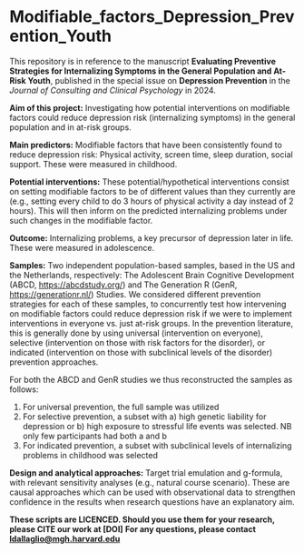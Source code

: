 # Modifiable_factors_Depression_Prevention_Youth
This repository is in reference to the manuscript **Evaluating Preventive Strategies for Internalizing Symptoms in the General Population and At-Risk Youth**, published in the special issue on **Depression Prevention** in the *Journal of Consulting and Clinical Psychology* in 2024. 

**Aim of this project:** Investigating how potential interventions on modifiable factors could reduce depression risk (internalizing symptoms) in the general population and in at-risk groups. 

**Main predictors:** Modifiable factors that have been consistently found to reduce depression risk: Physical activity, screen time, sleep duration, social support. These were measured in childhood.

**Potential interventions:** These potential/hypothetical interventions consist on setting modifiable factors to be of different values than they currently are (e.g., setting every child to do 3 hours of physical activity a day instead of 2 hours). This will then inform on the predicted internalizing problems under such changes in the modifiable factor. 

**Outcome:** Internalizing problems, a key precursor of depression later in life. These were measured in adolescence. 

**Samples:** Two independent population-based samples, based in the US and the Netherlands, respectively: The Adolescent Brain Cognitive Development (ABCD, https://abcdstudy.org/) and The Generation R (GenR, https://generationr.nl/) Studies. 
We considered different prevention strategies for each of these samples, to concurrently test how intervening on modifiable factors could reduce depression risk if we were to implement interventions in everyone vs. just at-risk groups. In the prevention literature, this is generally done by using universal (intervention on everyone), selective (intervention on those with risk factors for the disorder), or indicated (intervention on those with subclinical levels of the disorder) prevention approaches. 

For both the ABCD and GenR studies we thus reconstructed the samples as follows:
1. For universal prevention, the full sample was utilized
2. For selective prevention, a subset with a) high genetic liability for depression or b) high exposure to stressful life events was selected. NB only few participants had both a and b
3. For indicated prevention, a subset with subclinical levels of internalizing problems in childhood was selected

**Design and analytical approaches:** Target trial emulation and g-formula, with relevant sensitivity analyses (e.g., natural course scenario). These are causal approaches which can be used with observational data to strengthen confidence in the results when research questions have an explanatory aim. 

**These scripts are LICENCED. Should you use them for your research, please CITE our work at [DOI]**
**For any questions, please contact ldallaglio@mgh.harvard.edu**


